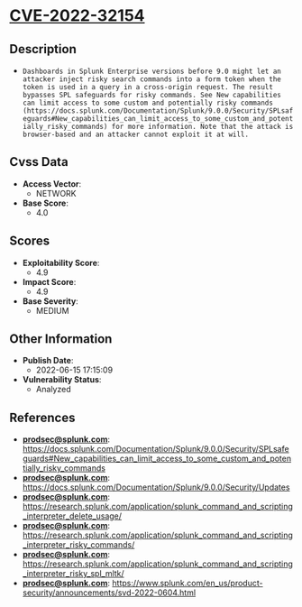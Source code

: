 
# [CVE-2022-32154](https://docs.splunk.com/Documentation/Splunk/9.0.0/Security/SPLsafeguards#New_capabilities_can_limit_access_to_some_custom_and_potentially_risky_commands)

## Description

- `Dashboards in Splunk Enterprise versions before 9.0 might let an attacker inject risky search commands into a form token when the token is used in a query in a cross-origin request. The result bypasses SPL safeguards for risky commands. See New capabilities can limit access to some custom and potentially risky commands (https://docs.splunk.com/Documentation/Splunk/9.0.0/Security/SPLsafeguards#New_capabilities_can_limit_access_to_some_custom_and_potentially_risky_commands) for more information. Note that the attack is browser-based and an attacker cannot exploit it at will.`

## Cvss Data

- **Access Vector**:
  - NETWORK
- **Base Score**:
  - 4.0

## Scores

- **Exploitability Score**:
  - 4.9
- **Impact Score**:
  - 4.9
- **Base Severity**:
  - MEDIUM

## Other Information

- **Publish Date**:
  - 2022-06-15 17:15:09
- **Vulnerability Status**:
  - Analyzed

## References

- **prodsec@splunk.com**: https://docs.splunk.com/Documentation/Splunk/9.0.0/Security/SPLsafeguards#New_capabilities_can_limit_access_to_some_custom_and_potentially_risky_commands
- **prodsec@splunk.com**: https://docs.splunk.com/Documentation/Splunk/9.0.0/Security/Updates
- **prodsec@splunk.com**: https://research.splunk.com/application/splunk_command_and_scripting_interpreter_delete_usage/
- **prodsec@splunk.com**: https://research.splunk.com/application/splunk_command_and_scripting_interpreter_risky_commands/
- **prodsec@splunk.com**: https://research.splunk.com/application/splunk_command_and_scripting_interpreter_risky_spl_mltk/
- **prodsec@splunk.com**: https://www.splunk.com/en_us/product-security/announcements/svd-2022-0604.html
